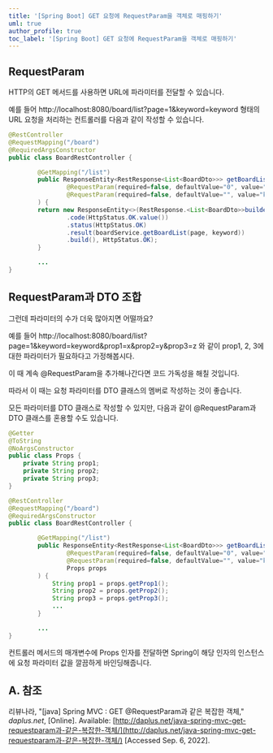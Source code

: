 ```yaml
---
title: '[Spring Boot] GET 요청에 RequestParam을 객체로 매핑하기'
uml: true
author_profile: true
toc_label: '[Spring Boot] GET 요청에 RequestParam을 객체로 매핑하기'
---
```


## RequestParam
HTTP의 GET 메서드를 사용하면 URL에 파라미터를 전달할 수 있습니다.

예를 들어 http://localhost:8080/board/list?page=1&keyword=keyword 형태의 URL 요청을 처리하는 컨트롤러를 다음과 같이 작성할 수 있습니다.

```java
@RestController
@RequestMapping("/board")
@RequiredArgsConstructor
public class BoardRestController {

        @GetMapping("/list")
        public ResponseEntity<RestResponse<List<BoardDto>>> getBoardList(
                @RequestParam(required=false, defaultValue="0", value="page") int page,
                @RequestParam(required=false, defaultValue="", value="keyword") int keyword
        ) {
        return new ResponseEntity<>(RestResponse.<List<BoardDto>>builder()
                .code(HttpStatus.OK.value())
                .status(HttpStatus.OK)
                .result(boardService.getBoardList(page, keyword))
                .build(), HttpStatus.OK);
        }

        ...
}
```

## RequestParam과 DTO 조합
그런데 파라미터의 수가 더욱 많아지면 어떨까요?

예를 들어 http://localhost:8080/board/list?page=1&keyword=keyword&prop1=x&prop2=y&prop3=z 와 같이 prop1, 2, 3에 대한 파라미터가 필요하다고 가정해봅시다.

이 때 계속 @RequestParam을 추가해나간다면 코드 가독성을 해칠 것입니다.

따라서 이 때는 요청 파라미터를 DTO 클래스의 멤버로 작성하는 것이 좋습니다.

모든 파라미터를 DTO 클래스로 작성할 수 있지만, 다음과 같이 @RequestParam과 DTO 클래스를 혼용할 수도 있습니다.

```java
@Getter
@ToString
@NoArgsConstructor
public class Props {
    private String prop1;
    private String prop2;
    private String prop3;
}

@RestController
@RequestMapping("/board")
@RequiredArgsConstructor
public class BoardRestController {

        @GetMapping("/list")
        public ResponseEntity<RestResponse<List<BoardDto>>> getBoardList(
                @RequestParam(required=false, defaultValue="0", value="page") int page,
                @RequestParam(required=false, defaultValue="", value="keyword") int keyword,
                Props props
        ) {
            String prop1 = props.getProp1();
            String prop2 = props.getProp2();
            String prop3 = props.getProp3();
            ...
        }

        ...
}
```

컨트롤러 메서드의 매개변수에 Props 인자를 전달하면 Spring이 해당 인자의 인스턴스에 요청 파라미터 값을 깔끔하게 바인딩해줍니다.

## A. 참조
리뷰나라, "[java] Spring MVC : GET @RequestParam과 같은 복잡한 객체," *daplus.net*, [Online]. Available: [http://daplus.net/java-spring-mvc-get-requestparam과-같은-복잡한-객체/](http://daplus.net/java-spring-mvc-get-requestparam과-같은-복잡한-객체/) [Accessed Sep. 6, 2022].
